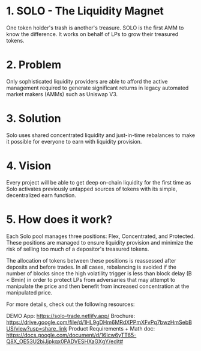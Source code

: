 # 1. SOLO - The Liquidity Magnet

One token holder's trash is another's treasure.  SOLO is the first AMM to know the difference.  It works on behalf of LPs to grow their treasured tokens. 

# 2. Problem
Only sophisticated liquidity providers are able to afford the active management required to generate significant returns in legacy automated market makers (AMMs) such as Uniswap V3.

# 3. Solution
Solo uses shared concentrated liquidity and just-in-time rebalances to make it possible for everyone to earn with liquidity provision.

# 4. Vision
Every project will be able to get deep on-chain liquidity for the first time as Solo activates previously untapped sources of tokens with its simple, decentralized earn function.

# 5. How does it work?
Each Solo pool manages three positions: Flex, Concentrated, and Protected. These positions are managed to ensure liquidity provision and minimize the risk of selling too much of a depositor's treasured tokens.

The allocation of tokens between these positions is reassessed after deposits and before trades.  In all cases, rebalancing is avoided if the number of blocks since the high volatility trigger is less than block delay (B < Bmin) in order to protect LPs from adversaries that may attempt to manipulate the price and then benefit from increased concentration at the manipulated price.

For more details, check out the following resources:

DEMO App: https://solo-trade.netlify.app/
Brochure: https://drive.google.com/file/d/1HL9gDHm6MRdXPPmXFvPq7bwzHmSebBUS/view?usp=share_link
Product Requirements + Math doc: https://docs.google.com/document/d/16Icw6yTT65-Q8X_OE53U2biJjpkqx0PADVESHXaGXgY/edit#

